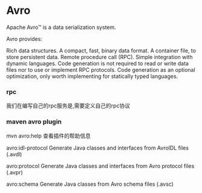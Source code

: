 # Avro

Apache Avro™ is a data serialization system.

Avro provides:

Rich data structures.
A compact, fast, binary data format.
A container file, to store persistent data.
Remote procedure call (RPC).
Simple integration with dynamic languages. Code generation is not required to read or write data files nor to use or implement RPC protocols. Code generation as an optional optimization, only worth implementing for statically typed languages.


### rpc

我们在编写自己的rpc服务是,需要定义自己的rpc协议

### maven avro plugin

mvn avro:help 查看插件的帮助信息

avro:idl-protocol
  Generate Java classes and interfaces from AvroIDL files (.avdl)

avro:protocol
  Generate Java classes and interfaces from Avro protocol files (.avpr)

avro:schema
  Generate Java classes from Avro schema files (.avsc)